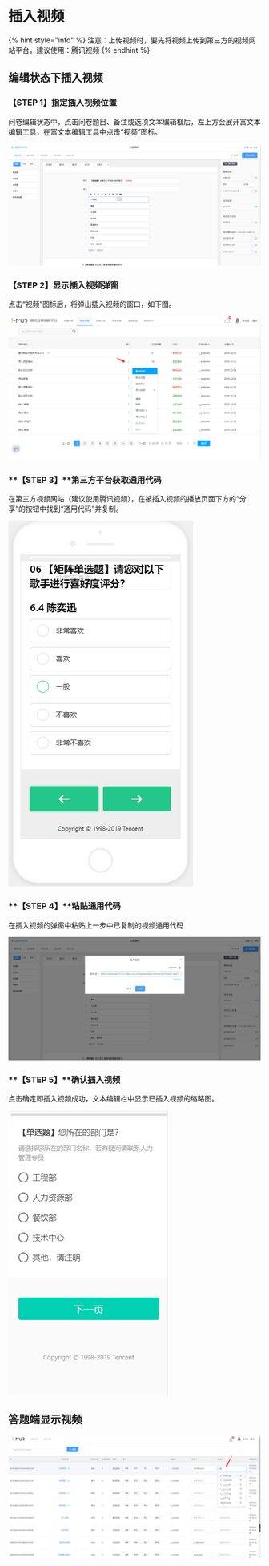 # 插入视频

{% hint style="info" %}
注意：上传视频时，要先将视频上传到第三方的视频网站平台，建议使用：腾讯视频
{% endhint %}

## 编辑状态下插入视频

### **【STEP 1】指定插入视频位置**

问卷编辑状态中，点击问卷题目、备注或选项文本编辑框后，左上方会展开富文本编辑工具，在富文本编辑工具中点击“视频”图标。

![&#x6587;&#x672C;&#x7F16;&#x8F91;&#x6846;&#x7684;&#x5BCC;&#x6587;&#x672C;&#x7F16;&#x8F91;&#x5DE5;&#x5177;](../../.gitbook/assets/image%20%2817%29.png)

###  **【STEP 2】显示插入视频弹窗**

点击“视频”图标后，将弹出插入视频的窗口，如下图。

![&#x63D2;&#x5165;&#x89C6;&#x9891;&#x5F39;&#x7A97;](../../.gitbook/assets/image%20%28220%29.png)

### **【STEP 3】**第三方平台获取通用代码

在第三方视频网站（建议使用腾讯视频），在被插入视频的播放页面下方的“分享”的按钮中找到“通用代码”并复制。

![&#x590D;&#x5236;&#x901A;&#x7528;&#x4EE3;&#x7801;](../../.gitbook/assets/image%20%28183%29.png)

### **【STEP 4】**粘贴通用代码

在插入视频的弹窗中粘贴上一步中已复制的视频通用代码

![&#x5F39;&#x7A97;&#x4E2D;&#x7C98;&#x8D34;&#x901A;&#x7528;&#x4EE3;&#x7801;](../../.gitbook/assets/image%20%285%29.png)

### **【STEP 5】**确认插入视频

点击确定即插入视频成功，文本编辑栏中显示已插入视频的缩略图。

![&#x7F16;&#x8F91;&#x72B6;&#x6001;&#x4E0B;&#x63D2;&#x5165;&#x89C6;&#x9891;](../../.gitbook/assets/image%20%28248%29.png)

## 答题端显示视频

![&#x7B54;&#x9898;&#x7AEF;&#x5C55;&#x793A;](../../.gitbook/assets/image%20%28311%29.png)

